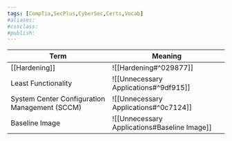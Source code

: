 ```yaml
---
tags: [CompTia,SecPlus,CyberSec,Certs,Vocab]
#aliases:
#cssclass:
#publish:
---
```


| Term                                          | Meaning                               |
| --------------------------------------------- | ------------------------------------- |
| [[Hardening]]                                     | ![[Hardening#^029877]]                |
| Least Functionality                           | ![[Unnecessary Applications#^9df915]] |
| System Center Configuration Management (SCCM) | ![[Unnecessary Applications#^0c7124]] |
| Baseline Image                                | ![[Unnecessary Applications#Baseline Image]]                                      |